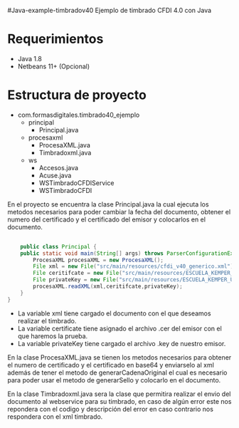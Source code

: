 #Java-example-timbradov40
Ejemplo de timbrado CFDI 4.0 con Java

# Requerimientos
* Java 1.8
* Netbeans 11+ (Opcional)

# Estructura de proyecto
- com.formasdigitales.timbrado40_ejemplo
  - principal
    - Principal.java
  - procesaxml
    - ProcesaXML.java
    - Timbradoxml.java
  - ws
    - Accesos.java
    - Acuse.java
    - WSTimbradoCFDIService
    - WSTimbradoCFDI

En el proyecto se encuentra la clase Principal.java la cual ejecuta los metodos necesarios
para poder cambiar la fecha del documento, obtener el numero del certificado y el certificado 
del emisor y colocarlos en el documento.

```java
	
	public class Principal {
    public static void main(String[] args) throws ParserConfigurationException, SAXException, IOException, FileNotFoundException, CertificateException, TransformerException, GeneralSecurityException {
        ProcesaXML procesaXML = new ProcesaXML();
        File xml = new File("src/main/resources/cfdi_v40_generico.xml");
        File ceritifcate = new File("src/main/resources/ESCUELA_KEMPER_URGATE_EKU9003173C9.cer");
        File privateKey = new File("src/main/resources/ESCUELA_KEMPER_URGATE_EKU9003173C9.key");
        procesaXML.readXML(xml,ceritifcate,privateKey);
    }
}

```

* La variable xml tiene cargado el documento con el que deseamos realizar el timbrado.
* La variable certificate tiene asignado el archivo .cer del emisor con el que haremos la prueba.
* La variable privateKey tiene cargado el archivo .key de nuestro emisor.

En la clase ProcesaXML.java se tienen los metodos necesarios para obtener el numero de certificado y el certificado en base64
y enviarselo al xml además de tener el metodo de generarCadenaOriginal el cual es necesario para poder usar el metodo de 
generarSello y colocarlo en el documento.

En la clase Timbradoxml.java sera la clase que permitira realizar el envio del documento al webservice para su timbrado, en caso de algún error 
este nos repondera con el codigo y descripción del error en caso contrario nos respondera con el xml timbrado.
